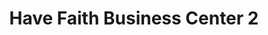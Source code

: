 ---
title: "Have Faith Business Center 2"
url: /gbarnga/have-faith-business-center-2/
shop: convenience
---